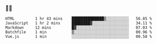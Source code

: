 ### 👨‍💻

<!--START_SECTION:waka-->
```text
HTML         1 hr 43 mins    ██████████████▒░░░░░░░░░░   56.85 % 
JavaScript   1 hr 2 mins     ████████▓░░░░░░░░░░░░░░░░   34.11 % 
Markdown     12 mins         █▓░░░░░░░░░░░░░░░░░░░░░░░   07.03 % 
Batchfile    1 min           ▒░░░░░░░░░░░░░░░░░░░░░░░░   00.96 % 
Vue.js       1 min           ░░░░░░░░░░░░░░░░░░░░░░░░░   00.58 % 
```
<!--END_SECTION:waka-->
